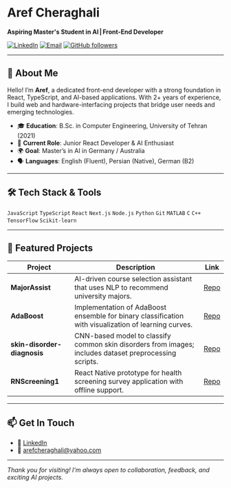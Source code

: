 # Aref Cheraghali
**Aspiring Master's Student in AI | Front-End Developer**

[![LinkedIn](https://img.shields.io/badge/LinkedIn-Aref_Cheraghali-blue)](https://www.linkedin.com/in/aref1999) [![Email](https://img.shields.io/badge/Email-arefcheraghali%40yahoo.com-red)](mailto:arefcheraghali@yahoo.com) [![GitHub followers](https://img.shields.io/github/followers/ArefCheraghali?label=Follow)](https://github.com/ArefCheraghali?tab=followers)

---

## 👋 About Me

Hello! I’m **Aref**, a dedicated front-end developer with a strong foundation in React, TypeScript, and AI-based applications. With 2+ years of experience, I build web and hardware-interfacing projects that bridge user needs and emerging technologies.

- 🎓 **Education**: B.Sc. in Computer Engineering, University of Tehran (2021)
- 💼 **Current Role**: Junior React Developer & AI Enthusiast
- 🌍 **Goal**: Master’s in AI in Germany / Australia
- 🗣️ **Languages**: English (Fluent), Persian (Native), German (B2)

---

## 🛠️ Tech Stack & Tools

<code>JavaScript</code> <code>TypeScript</code> <code>React</code> <code>Next.js</code> <code>Node.js</code> <code>Python</code> <code>Git</code> <code>MATLAB</code> <code>C</code> <code>C++</code> <code>TensorFlow</code> <code>Scikit-learn</code>

---

## 📌 Featured Projects

| Project | Description | Link |
| ------- | ----------- | ---- |
| **MajorAssist** | AI-driven course selection assistant that uses NLP to recommend university majors. | [Repo](https://github.com/ArefCheraghali/MajorAssist) |
| **AdaBoost** | Implementation of AdaBoost ensemble for binary classification with visualization of learning curves. | [Repo](https://github.com/ArefCheraghali/AdaBoost) |
| **skin-disorder-diagnosis** | CNN-based model to classify common skin disorders from images; includes dataset preprocessing scripts. | [Repo](https://github.com/ArefCheraghali/skin-disorder-diagnosis) |
| **RNScreening1** | React Native prototype for health screening survey application with offline support. | [Repo](https://github.com/ArefCheraghali/RNScreening1) |

---

## 📫 Get In Touch

- 🔗 [LinkedIn](https://www.linkedin.com/in/aref1999)
- 📧 arefcheraghali@yahoo.com

---

*Thank you for visiting! I’m always open to collaboration, feedback, and exciting AI projects.*
